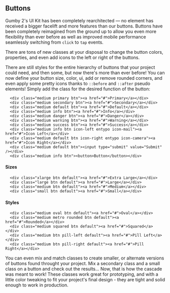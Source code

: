 ## Buttons
Gumby 2's UI Kit has been completely rearchitected — no element has received a bigger facelift and more features than our buttons. Buttons have been completely reimagined from the ground up to allow you even more flexibility than ever before as well as improved mobile performance seamlessly switching from `click` to `tap` events.

There are tons of new classes at your disposal to change the button colors, properties, and even add icons to the left or right of the buttons.

There are still styles for the entire hierarchy of buttons that your project could need, and then some, but now there's more than ever before! You can now define your button size, color, ui, add or remove rounded corners, and even apply some pretty icons thanks to `::before` and `::after` pseudo elements! Simply add the class for the desired function of the button:

```
  <div class="medium primary btn"><a href="#">Primary</a></div>
  <div class="medium secondary btn"><a href="#">Secondary</a></div>
  <div class="medium default btn"><a href="#">Default</a></div>
  <div class="medium info btn"><a href="#">Info</a></div>
  <div class="medium danger btn"><a href="#">Danger</a></div>
  <div class="medium warning btn"><a href="#">Warning</a></div>
  <div class="medium success btn"><a href="#">Success</a></div>
  <div class="medium info btn icon-left entypo icon-mail"><a href="#">Icon Left</a></div>
  <div class="medium default btn icon-right entypo icon-camera"><a href="#">Icon Right</a></div>
  <div class="medium default btn"><input type="submit" value="Submit" /></div>
  <div class="medium info btn"><button>Button</button></div>
```

#### Sizes
```
  <div class="xlarge btn default"><a href="#">Extra Large</a></div>
  <div class="large btn default"><a href="#">Large</a></div>
  <div class="medium btn default"><a href="#">Medium</a></div>
  <div class="small btn default"><a href="#">Small</a></div>
```

#### Styles
```
  <div class="medium oval btn default"><a href="#">Oval</a></div>
  <div class="medium metro rounded btn default"><a href="#">Rounded</a></div>
  <div class="medium squared btn default"><a href="#">Squared</a></div>
  <div class="medium btn pill-left default"><a href="#">Pill Left</a></div>
  <div class="medium btn pill-right default"><a href="#">Pill Right</a></div>
```

You can even mix and match classes to create smaller, or alternate versions of buttons found throught your project. Mix a secondary class and a small class on a button and check out the results... Now, that is how the cascade was meant to work! These classes work great for prototyping, and with a little color tweaking to fit your project's final design - they are tight and solid enough to work in production.